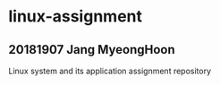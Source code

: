 # linux-assignment
## 20181907 Jang MyeongHoon

Linux system and its application assignment repository

